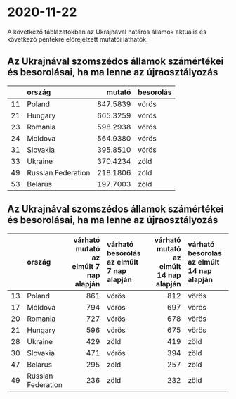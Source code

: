 # 2020-11-22
A következő táblázatokban az Ukrajnával határos államok aktuális és következő péntekre előrejelzett mutatói láthatók.
## Az Ukrajnával szomszédos államok számértékei és besorolásai, ha ma lenne az újraosztályozás

|   |ország             |   mutató|besorolás |
|:--|:------------------|--------:|:---------|
|11 |Poland             | 847.5839|vörös     |
|21 |Hungary            | 665.3259|vörös     |
|23 |Romania            | 598.2938|vörös     |
|24 |Moldova            | 564.9380|vörös     |
|31 |Slovakia           | 395.8510|vörös     |
|33 |Ukraine            | 370.4234|zöld      |
|49 |Russian Federation | 218.1806|zöld      |
|53 |Belarus            | 197.7003|zöld      |
## Az Ukrajnával szomszédos államok számértékei és besorolásai, ha ma lenne az újraosztályozás
|   |ország             | várható mutató az elmúlt 7 nap alapján|várható besorolás az elmúlt 7 nap alapján | várható mutató az elmúlt 14 nap alapján|várható besorolás az elmúlt 14 nap alapján |
|:--|:------------------|--------------------------------------:|:-----------------------------------------|---------------------------------------:|:------------------------------------------|
|13 |Poland             |                                    861|vörös                                     |                                     812|vörös                                      |
|17 |Moldova            |                                    794|vörös                                     |                                     697|vörös                                      |
|20 |Romania            |                                    727|vörös                                     |                                     678|vörös                                      |
|21 |Hungary            |                                    596|vörös                                     |                                     675|vörös                                      |
|28 |Ukraine            |                                    429|zöld                                      |                                     419|zöld                                       |
|30 |Slovakia           |                                    471|vörös                                     |                                     394|zöld                                       |
|47 |Belarus            |                                    295|zöld                                      |                                     257|zöld                                       |
|49 |Russian Federation |                                    236|zöld                                      |                                     232|zöld                                       |
